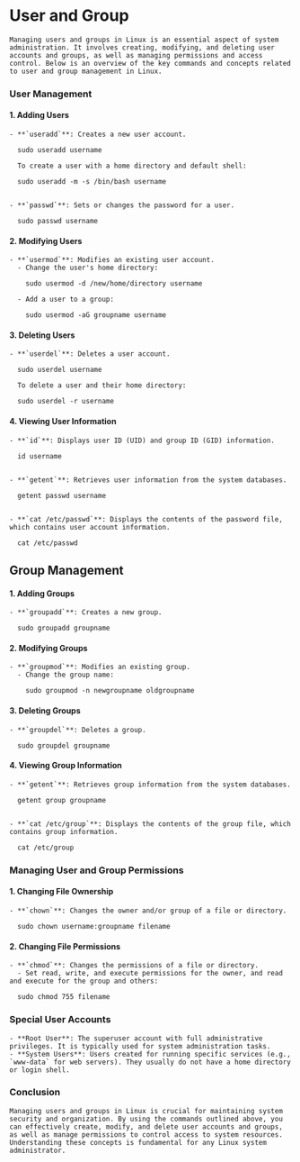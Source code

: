 # User and Group 

	Managing users and groups in Linux is an essential aspect of system administration. It involves creating, modifying, and deleting user accounts and groups, as well as managing permissions and access control. Below is an overview of the key commands and concepts related to user and group management in Linux.

### User Management

#### 1. **Adding Users**

	- **`useradd`**: Creates a new user account.
	 
	  sudo useradd username
	  
	  To create a user with a home directory and default shell:
	  
	  sudo useradd -m -s /bin/bash username
	  

	- **`passwd`**: Sets or changes the password for a user.
	  
	  sudo passwd username
	  

#### 2. **Modifying Users**

	- **`usermod`**: Modifies an existing user account.
	  - Change the user's home directory:
		
		sudo usermod -d /new/home/directory username
		
	  - Add a user to a group:
		
		sudo usermod -aG groupname username
		

#### 3. **Deleting Users**

	- **`userdel`**: Deletes a user account.
	  
	  sudo userdel username
	  
	  To delete a user and their home directory:
	  
	  sudo userdel -r username
  

#### 4. **Viewing User Information**

	- **`id`**: Displays user ID (UID) and group ID (GID) information.
	  
	  id username
	 

	- **`getent`**: Retrieves user information from the system databases.
	  
	  getent passwd username
	  

	- **`cat /etc/passwd`**: Displays the contents of the password file, which contains user account information.
	 
	  cat /etc/passwd
	 

## Group Management

#### 1. **Adding Groups**

	- **`groupadd`**: Creates a new group.
	  
	  sudo groupadd groupname
	  

#### 2. **Modifying Groups**

	- **`groupmod`**: Modifies an existing group.
	  - Change the group name:
		
		sudo groupmod -n newgroupname oldgroupname
		

#### 3. **Deleting Groups**

	- **`groupdel`**: Deletes a group.
	 
	  sudo groupdel groupname
	  

#### 4. **Viewing Group Information**

	- **`getent`**: Retrieves group information from the system databases.
	  
	  getent group groupname
	 

	- **`cat /etc/group`**: Displays the contents of the group file, which contains group information.
	  
	  cat /etc/group
	  

### Managing User and Group Permissions

#### 1. **Changing File Ownership**

	- **`chown`**: Changes the owner and/or group of a file or directory.
	  
	  sudo chown username:groupname filename
	  

#### 2. **Changing File Permissions**

	- **`chmod`**: Changes the permissions of a file or directory.
	  - Set read, write, and execute permissions for the owner, and read and execute for the group and others:
	  
	  sudo chmod 755 filename
	  

### Special User Accounts

	- **Root User**: The superuser account with full administrative privileges. It is typically used for system administration tasks.
	- **System Users**: Users created for running specific services (e.g., `www-data` for web servers). They usually do not have a home directory or login shell.

### Conclusion

	Managing users and groups in Linux is crucial for maintaining system security and organization. By using the commands outlined above, you can effectively create, modify, and delete user accounts and groups, as well as manage permissions to control access to system resources. Understanding these concepts is fundamental for any Linux system administrator.